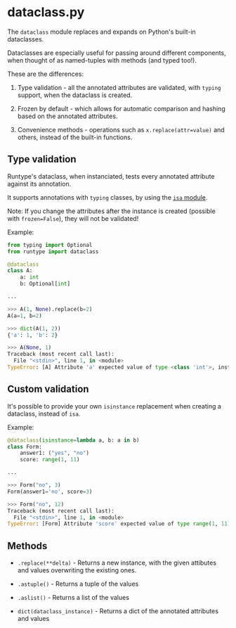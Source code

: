 # dataclass.py

The `dataclass` module replaces and expands on Python's built-in dataclasses.

Dataclasses are especially useful for passing around different components, when thought of as named-tuples with methods (and typed too!).

These are the differences:

1. Type validation - all the annotated attributes are validated, with `typing` support, when the dataclass is created.

2. Frozen by default - which allows for automatic comparison and hashing based on the annotated attributes.

3. Convenience methods - operations such as `x.replace(attr=value)` and others, instead of the built-in functions.

## Type validation

Runtype's dataclass, when instanciated, tests every annotated attribute against its annotation.

It supports annotations with `typing` classes, by using the [`isa` module](isa.md).

Note: If you change the attributes after the instance is created (possible with `frozen=False`), they will not be validated!

Example:

```python
from typing import Optional
from runtype import dataclass

@dataclass
class A:
    a: int
    b: Optional[int]

...

>>> A(1, None).replace(b=2)
A(a=1, b=2)

>>> dict(A(1, 2))
{'a': 1, 'b': 2}

>>> A(None, 1)
Traceback (most recent call last):
  File "<stdin>", line 1, in <module>
TypeError: [A] Attribute 'a' expected value of type <class 'int'>, instead got None
```


## Custom validation

It's possible to provide your own `isinstance` replacement when creating a dataclass, instead of `isa`.

Example:

```python
@dataclass(isinstance=lambda a, b: a in b)
class Form:
    answer1: ("yes", "no")
    score: range(1, 11)

...

>>> Form("no", 3)
Form(answer1='no', score=3)

>>> Form("no", 12)
Traceback (most recent call last):
  File "<stdin>", line 1, in <module>
TypeError: [Form] Attribute 'score' expected value of type range(1, 11), instead got 12
```
## Methods

* `.replace(**delta)` - Returns a new instance, with the given attibutes and values overwriting the existing ones.

* `.astuple()` - Returns a tuple of the values

* `.aslist()` - Returns a list of the values

* `dict(dataclass_instance)` - Returns a dict of the annotated attributes and values
